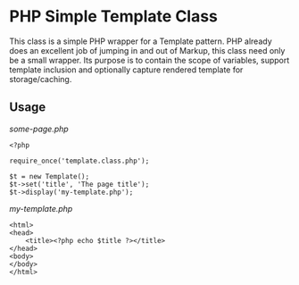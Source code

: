 # PHP Simple Template Class

This class is a simple PHP wrapper for a Template pattern. PHP already does an excellent job of jumping 
in and out of Markup, this class need only be a small wrapper. Its purpose is to contain the scope of 
variables, support template inclusion and optionally capture rendered template for storage/caching.

## Usage
*some-page.php*
```
<?php

require_once('template.class.php');

$t = new Template();
$t->set('title', 'The page title');
$t->display('my-template.php');
```

*my-template.php*
```
<html>
<head>
	<title><?php echo $title ?></title>
</head>
<body>
</body>
</html>
```
